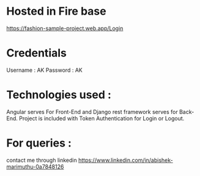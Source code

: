 # Hosted in Fire base
https://fashion-sample-project.web.app/Login

# Credentials
Username : AK 
Password : AK

# Technologies used :
Angular serves For Front-End and Django rest framework serves for Back-End. 
Project is included with Token Authentication for Login or Logout.

# For queries :
contact me through linkedin
https://www.linkedin.com/in/abishek-marimuthu-0a7848126
